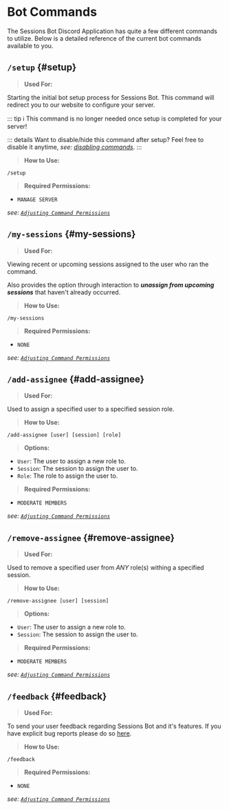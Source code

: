 # Bot Commands
The Sessions Bot Discord Application has quite a few different commands to utilize. Below is a detailed reference
of the current bot commands available to you.

## `/setup` {#setup}

> **Used For:**

Starting the initial bot setup process for Sessions Bot. This command will redirect you to our website to configure your server.

::: tip ℹ️ This command is no longer needed once setup is completed for your server!

::: details Want to disable/hide this command after setup?
Feel free to disable it anytime, *see: [disabling commands](./command-permissions#disable-commands)*.
:::

> **How to Use:**
``` 
/setup
```

> **Required Permissions:**
- `MANAGE SERVER`

*see: [`Adjusting Command Permissions`](./command-permissions#adjust-permissions)*


## `/my-sessions` {#my-sessions}

> **Used For:**

Viewing recent or upcoming sessions assigned to the user who ran the command. 

Also provides the option through interaction to ***unassign from upcoming sessions*** that haven't already occurred.

> **How to Use:**
```
/my-sessions
```

> **Required Permissions:**
- `NONE`

*see: [`Adjusting Command Permissions`](./command-permissions#adjust-permissions)*


## `/add-assignee` {#add-assignee}

> **Used For:**

Used to assign a specified user to a specified session role.

> **How to Use:**
```
/add-assignee [user] [session] [role]
```

> **Options:**
- `User`: The user to assign a new role to.
- `Session`: The session to assign the user to.
- `Role`: The role to assign the user to.


> **Required Permissions:**
- `MODERATE MEMBERS`

*see: [`Adjusting Command Permissions`](./command-permissions#adjust-permissions)*

## `/remove-assignee` {#remove-assignee}

> **Used For:**

Used to remove a specified user from *ANY* role(s) withing a specified session.

> **How to Use:**
```
/remove-assignee [user] [session]
```

> **Options:**
- `User`: The user to assign a new role to.
- `Session`: The session to assign the user to.


> **Required Permissions:**
- `MODERATE MEMBERS`

*see: [`Adjusting Command Permissions`](./command-permissions#adjust-permissions)*

## `/feedback` {#feedback}

> **Used For:**

To send your user feedback regarding Sessions Bot and it's features. If you have explicit bug reports please do so [here](https://github.com/SessionsBot/backend/issues).

> **How to Use:**
```
/feedback
```

> **Required Permissions:**
- `NONE` 

*see: [`Adjusting Command Permissions`](./command-permissions#adjust-permissions)*

